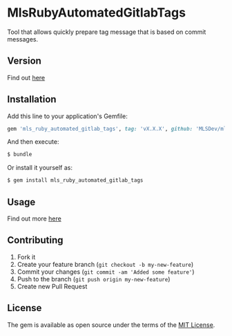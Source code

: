 # MlsRubyAutomatedGitlabTags
Tool that allows quickly prepare tag message that is based on commit messages.

## Version
Find out [here][latest_version]

## Installation
Add this line to your application's Gemfile:

```ruby
gem 'mls_ruby_automated_gitlab_tags', tag: 'vX.X.X', github: 'MLSDev/mls_ruby_automated_gitlab_tags'
```

And then execute:
```bash
$ bundle
```

Or install it yourself as:
```bash
$ gem install mls_ruby_automated_gitlab_tags
```

## Usage
Find out more [here][usage]

## Contributing

1. Fork it
2. Create your feature branch (`git checkout -b my-new-feature`)
3. Commit your changes (`git commit -am 'Added some feature'`)
4. Push to the branch (`git push origin my-new-feature`)
5. Create new Pull Request

## License
The gem is available as open source under the terms of the [MIT License](https://opensource.org/licenses/MIT).

[usage]: ./guides/USAGE.md
[latest_version]: ./lib/mls_ruby_automated_gitlab_tags/version.rb#L2
